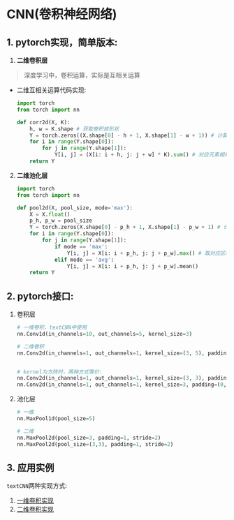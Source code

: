 # CNN(卷积神经网络)

## 1. pytorch实现，简单版本:
1. **二维卷积层**
> 深度学习中，卷积运算，实际是互相关运算

- 二维互相关运算代码实现:
    ```python
    import torch 
    from torch import nn
    
    def corr2d(X, K):
        h, w = K.shape # 获取卷积核形状
        Y = torch.zeros((X.shape[0] - h + 1, X.shape[1] - w + 1)) # 计算输出形状
        for i in range(Y.shape[0]):
            for j in range(Y.shape[1]):
                Y[i, j] = (X[i: i + h, j: j + w] * K).sum() # 对应元素相乘后求和
        return Y
    ```

2. **二维池化层**
    ```python
    import torch
    from torch import nn

    def pool2d(X, pool_size, mode='max'):
        X = X.float()
        p_h, p_w = pool_size
        Y = torch.zeros(X.shape[0] - p_h + 1, X.shape[1] - p_w + 1) # 计算输出形状
        for i in range(Y.shape[0]):
            for j in range(Y.shape[1]):
                if mode == 'max':
                    Y[i, j] = X[i: i + p_h, j: j + p_w].max() # 取对应区域的最大值
                elif mode == 'avg':
                    Y[i, j] = X[i: i + p_h, j: j + p_w].mean()       
        return Y
    ```

## 2. pytorch接口:
1. 卷积层
    ```python
    # 一维卷积，textCNN中使用
    nn.Conv1d(in_channels=10, out_channels=5, kernel_size=3)

    # 二维卷积
    nn.Conv2d(in_channels=1, out_channels=1, kernel_size=(3, 5), padding=(0, 1), stride=(3, 4))


    # kernel为方阵时，两种方式等价:
    nn.Conv2d(in_channels=1, out_channels=1, kernel_size=(3, 3), padding=(0, 1), stride=(3, 4))
    nn.Conv2d(in_channels=1, out_channels=1, kernel_size=3, padding=(0, 1), stride=(3, 4))
    ```

2. 池化层
    ```python
    # 一维
    nn.MaxPool1d(pool_size=5)

    # 二维
    nn.MaxPool2d(pool_size=3, padding=1, stride=2)
    nn.MaxPool2d(pool_size=(3,3), padding=1, stride=2)
    ```

## 3. 应用实例
`textCNN`两种实现方式:
1. [一维卷积实现](https://tangshusen.me/Dive-into-DL-PyTorch/#/chapter10_natural-language-processing/10.8_sentiment-analysis-cnn)
2. [二维卷积实现](https://github.com/graykode/nlp-tutorial/blob/master/2-1.TextCNN/TextCNN.py)